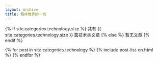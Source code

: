 ```yaml
---
layout: archive
title: 程序世界的一切
---
```








{% if site.categories.technology.size %}
共有 {{ site.categories.technology.size }} 篇技术类文章
		{% else %}
暂无文章
		{% endif %}

<div class="tiles">
{% for post in site.categories.technology %}
	{% include post-list-cn.html %}
{% endfor %}
</div><!-- /.tiles -->